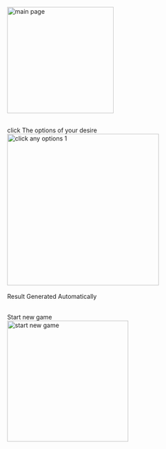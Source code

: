 <img width="247" alt="main page" src="https://github.com/user-attachments/assets/3123fbad-008f-4420-966d-91aa600706bf"><br><br>

click The options of your desire
<img width="352" alt="click any options 1" src="https://github.com/user-attachments/assets/eb0a82fe-8ef0-4d83-b1a8-53317e662fcb"><br><br>
Result Generated Automatically <br><br>

Start new game<br>
<img width="281" alt="start new game" src="https://github.com/user-attachments/assets/109cb77c-8c14-4b83-b8e4-70d04d7b9bea"><br><br>





